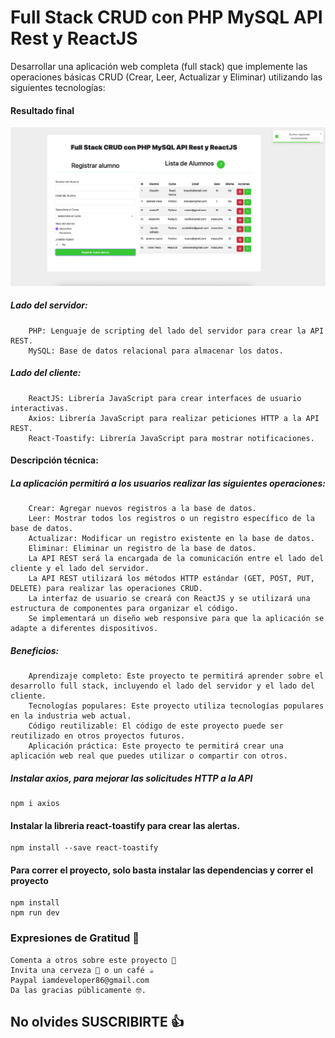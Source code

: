 # Full Stack CRUD con PHP MySQL API Rest y ReactJS

Desarrollar una aplicación web completa (full stack) que implemente las operaciones básicas CRUD (Crear, Leer, Actualizar y Eliminar) utilizando las siguientes tecnologías:

#### Resultado final

![](https://raw.githubusercontent.com/urian121/imagenes-proyectos-github/master/full-stack-php-mysql-reactjs.png)

##### Lado del servidor:

        PHP: Lenguaje de scripting del lado del servidor para crear la API REST.
        MySQL: Base de datos relacional para almacenar los datos.

##### Lado del cliente:

        ReactJS: Librería JavaScript para crear interfaces de usuario interactivas.
        Axios: Librería JavaScript para realizar peticiones HTTP a la API REST.
        React-Toastify: Librería JavaScript para mostrar notificaciones.

#### Descripción técnica:

##### La aplicación permitirá a los usuarios realizar las siguientes operaciones:

        Crear: Agregar nuevos registros a la base de datos.
        Leer: Mostrar todos los registros o un registro específico de la base de datos.
        Actualizar: Modificar un registro existente en la base de datos.
        Eliminar: Eliminar un registro de la base de datos.
        La API REST será la encargada de la comunicación entre el lado del cliente y el lado del servidor.
        La API REST utilizará los métodos HTTP estándar (GET, POST, PUT, DELETE) para realizar las operaciones CRUD.
        La interfaz de usuario se creará con ReactJS y se utilizará una estructura de componentes para organizar el código.
        Se implementará un diseño web responsive para que la aplicación se adapte a diferentes dispositivos.

##### Beneficios:

        Aprendizaje completo: Este proyecto te permitirá aprender sobre el desarrollo full stack, incluyendo el lado del servidor y el lado del cliente.
        Tecnologías populares: Este proyecto utiliza tecnologías populares en la industria web actual.
        Código reutilizable: El código de este proyecto puede ser reutilizado en otros proyectos futuros.
        Aplicación práctica: Este proyecto te permitirá crear una aplicación web real que puedes utilizar o compartir con otros.

##### Instalar axios, para mejorar las solicitudes HTTP a la API

    npm i axios

#### Instalar la libreria react-toastify para crear las alertas.

    npm install --save react-toastify

#### Para correr el proyecto, solo basta instalar las dependencias y correr el proyecto

    npm install
    npm run dev

### Expresiones de Gratitud 🎁

    Comenta a otros sobre este proyecto 📢
    Invita una cerveza 🍺 o un café ☕
    Paypal iamdeveloper86@gmail.com
    Da las gracias públicamente 🤓.

## No olvides SUSCRIBIRTE 👍
